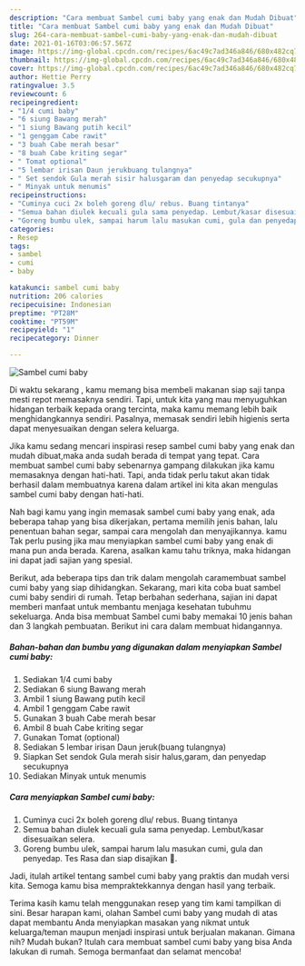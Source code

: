 ```yaml
---
description: "Cara membuat Sambel cumi baby yang enak dan Mudah Dibuat"
title: "Cara membuat Sambel cumi baby yang enak dan Mudah Dibuat"
slug: 264-cara-membuat-sambel-cumi-baby-yang-enak-dan-mudah-dibuat
date: 2021-01-16T03:06:57.567Z
image: https://img-global.cpcdn.com/recipes/6ac49c7ad346a846/680x482cq70/sambel-cumi-baby-foto-resep-utama.jpg
thumbnail: https://img-global.cpcdn.com/recipes/6ac49c7ad346a846/680x482cq70/sambel-cumi-baby-foto-resep-utama.jpg
cover: https://img-global.cpcdn.com/recipes/6ac49c7ad346a846/680x482cq70/sambel-cumi-baby-foto-resep-utama.jpg
author: Hettie Perry
ratingvalue: 3.5
reviewcount: 6
recipeingredient:
- "1/4 cumi baby"
- "6 siung Bawang merah"
- "1 siung Bawang putih kecil"
- "1 genggam Cabe rawit"
- "3 buah Cabe merah besar"
- "8 buah Cabe kriting segar"
- " Tomat optional"
- "5 lembar irisan Daun jerukbuang tulangnya"
- " Set sendok Gula merah sisir halusgaram dan penyedap secukupnya"
- " Minyak untuk menumis"
recipeinstructions:
- "Cuminya cuci 2x boleh goreng dlu/ rebus. Buang tintanya"
- "Semua bahan diulek kecuali gula sama penyedap. Lembut/kasar disesuaikan selera."
- "Goreng bumbu ulek, sampai harum lalu masukan cumi, gula dan penyedap. Tes Rasa dan siap disajikan 🤗."
categories:
- Resep
tags:
- sambel
- cumi
- baby

katakunci: sambel cumi baby 
nutrition: 206 calories
recipecuisine: Indonesian
preptime: "PT28M"
cooktime: "PT59M"
recipeyield: "1"
recipecategory: Dinner

---
```



![Sambel cumi baby](https://img-global.cpcdn.com/recipes/6ac49c7ad346a846/680x482cq70/sambel-cumi-baby-foto-resep-utama.jpg)

Di waktu  sekarang , kamu memang bisa membeli makanan siap saji tanpa mesti repot memasaknya sendiri. Tapi, untuk kita yang mau menyuguhkan hidangan terbaik kepada orang tercinta, maka kamu memang lebih baik menghidangkannya sendiri. Pasalnya, memasak sendiri lebih higienis serta dapat menyesuaikan dengan selera keluarga.

Jika kamu sedang mencari inspirasi resep sambel cumi baby yang enak dan mudah dibuat,maka anda sudah berada di tempat yang tepat. Cara membuat sambel cumi baby  sebenarnya gampang dilakukan jika kamu memasaknya dengan hati-hati. Tapi, anda tidak perlu takut akan tidak berhasil dalam membuatnya 
karena dalam artikel ini kita akan mengulas sambel cumi baby dengan hati-hati.  



Nah bagi kamu yang ingin memasak sambel cumi baby yang enak, ada beberapa tahap yang bisa dikerjakan, pertama memilih jenis bahan, lalu penentuan bahan segar, sampai cara mengolah dan menyajikannya. kamu Tak perlu pusing jika mau menyiapkan sambel cumi baby yang enak di mana pun anda berada. Karena, asalkan kamu  tahu triknya, maka hidangan ini dapat jadi sajian yang spesial.

Berikut, ada beberapa tips dan trik dalam mengolah caramembuat sambel cumi baby yang siap dihidangkan. Sekarang, mari kita coba buat sambel cumi baby sendiri di rumah. Tetap berbahan sederhana, sajian ini dapat memberi manfaat untuk membantu menjaga kesehatan tubuhmu sekeluarga. Anda bisa membuat Sambel cumi baby memakai 10 jenis bahan dan 3 langkah pembuatan. Berikut ini cara dalam membuat hidangannya.

<!--inarticleads1-->

##### Bahan-bahan dan bumbu yang digunakan dalam menyiapkan Sambel cumi baby:

1. Sediakan 1/4 cumi baby
1. Sediakan 6 siung Bawang merah
1. Ambil 1 siung Bawang putih kecil
1. Ambil 1 genggam Cabe rawit
1. Gunakan 3 buah Cabe merah besar
1. Ambil 8 buah Cabe kriting segar
1. Gunakan  Tomat (optional)
1. Sediakan 5 lembar irisan Daun jeruk(buang tulangnya)
1. Siapkan  Set sendok Gula merah sisir halus,garam, dan penyedap secukupnya
1. Sediakan  Minyak untuk menumis




<!--inarticleads2-->

##### Cara menyiapkan Sambel cumi baby:

1. Cuminya cuci 2x boleh goreng dlu/ rebus. Buang tintanya
1. Semua bahan diulek kecuali gula sama penyedap. Lembut/kasar disesuaikan selera.
1. Goreng bumbu ulek, sampai harum lalu masukan cumi, gula dan penyedap. Tes Rasa dan siap disajikan 🤗.




Jadi, itulah artikel tentang  sambel cumi baby  yang praktis dan mudah versi kita. Semoga kamu bisa mempraktekkannya dengan hasil yang terbaik. 

Terima kasih kamu telah menggunakan resep yang tim kami tampilkan di sini. Besar harapan kami, olahan  Sambel cumi baby yang mudah di atas dapat membantu Anda menyiapkan masakan yang nikmat untuk keluarga/teman maupun menjadi inspirasi untuk berjualan makanan. Gimana nih? Mudah bukan? Itulah cara membuat sambel cumi baby yang bisa Anda lakukan di rumah. Semoga bermanfaat dan selamat mencoba!

